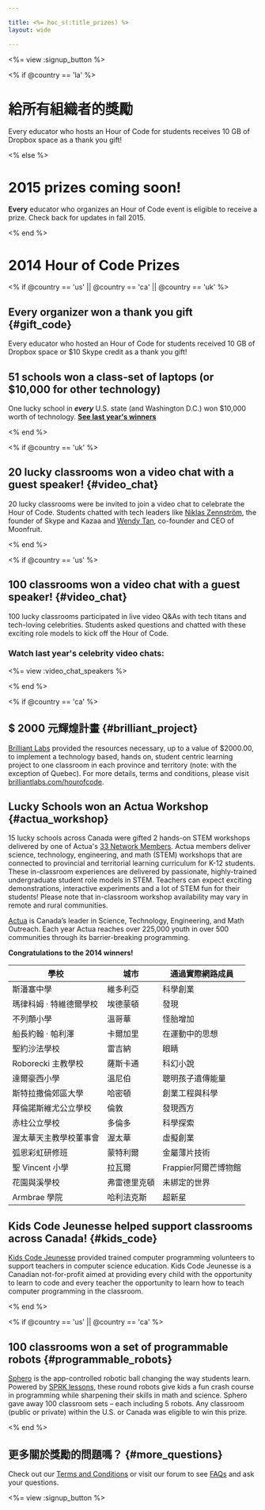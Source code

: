 ```yaml
---

title: <%= hoc_s(:title_prizes) %>
layout: wide

---
```


<%= view :signup_button %>

<% if @country == 'la' %>

# 給所有組織者的獎勵

Every educator who hosts an Hour of Code for students receives 10 GB of Dropbox space as a thank you gift!

<% else %>

# 2015 prizes coming soon!

**Every** educator who organizes an Hour of Code event is eligible to receive a prize. Check back for updates in fall 2015.

<% end %>

# 2014 Hour of Code Prizes

<% if @country == 'us' || @country == 'ca' || @country == 'uk' %>

## Every organizer won a thank you gift {#gift_code}

Every educator who hosted an Hour of Code for students received 10 GB of Dropbox space or $10 Skype credit as a thank you gift!

## 51 schools won a class-set of laptops (or $10,000 for other technology)

One lucky school in ***every*** U.S. state (and Washington D.C.) won $10,000 worth of technology. [**See last year's winners**](http://codeorg.tumblr.com/post/104109522378/prize-winners)

<% end %>

<% if @country == 'uk' %>

## 20 lucky classrooms won a video chat with a guest speaker! {#video_chat}

20 lucky classrooms were be invited to join a video chat to celebrate the Hour of Code. Students chatted with tech leaders like [Niklas Zennström](https://www.youtube.com/watch?v=28Uiam6mFeI), the founder of Skype and Kazaa and [Wendy Tan](https://www.youtube.com/watch?v=Xzh54UPe4qg), co-founder and CEO of Moonfruit.

<% end %>

<% if @country == 'us' %>

## 100 classrooms won a video chat with a guest speaker! {#video_chat}

100 lucky classrooms participated in live video Q&As with tech titans and tech-loving celebrities. Students asked questions and chatted with these exciting role models to kick off the Hour of Code.

### Watch last year's celebrity video chats:

<%= view :video_chat_speakers %>

<% end %>

<% if @country == 'ca' %>

## $ 2000 元輝煌計畫 {#brilliant_project}

[Brilliant Labs](http://brilliantlabs.com/hourofcode) provided the resources necessary, up to a value of $2000.00, to implement a technology based, hands on, student centric learning project to one classroom in each province and territory (note: with the exception of Quebec). For more details, terms and conditions, please visit [brilliantlabs.com/hourofcode](http://brilliantlabs.com/hourofcode).

## Lucky Schools won an Actua Workshop {#actua_workshop}

15 lucky schools across Canada were gifted 2 hands-on STEM workshops delivered by one of Actua's [33 Network Members](http://www.actua.ca/about-members/). Actua members deliver science, technology, engineering, and math (STEM) workshops that are connected to provincial and territorial learning curriculum for K-12 students. These in-classroom experiences are delivered by passionate, highly-trained undergraduate student role models in STEM. Teachers can expect exciting demonstrations, interactive experiments and a lot of STEM fun for their students! Please note that in-classroom workshop availability may vary in remote and rural communities.

[Actua](http://actua.ca/) is Canada’s leader in Science, Technology, Engineering, and Math Outreach. Each year Actua reaches over 225,000 youth in over 500 communities through its barrier-breaking programming.

**Congratulations to the 2014 winners!**

| 學校             | 城市     | 通過實際網路成員       |
| -------------- | ------ | -------------- |
| 斯潘塞中學          | 維多利亞   | 科學創業           |
| 瑪律科姆 · 特維德爾學校  | 埃德蒙頓   | 發現             |
| 不列顛小學          | 溫哥華    | 怪胎增加           |
| 船長約翰 · 帕利澤     | 卡爾加里   | 在運動中的思想        |
| 聖約沙法學校         | 雷吉納    | 眼睛             |
| Roborecki 主教學校 | 薩斯卡通   | 科幻小說           |
| 達爾豪西小學         | 溫尼伯    | 聰明孩子遺傳能量       |
| 斯特拉撒倫郊區大學      | 哈密頓    | 創業工程與科學        |
| 拜倫諾斯維尤公立學校     | 倫敦     | 發現西方           |
| 赤柱公立學校         | 多倫多    | 科學探索           |
| 渥太華天主教學校董事會    | 渥太華    | 虛擬創業           |
| 弧恩彩虹研修班        | 蒙特利爾   | 金屬薄片技術         |
| 聖 Vincent 小學   | 拉瓦爾    | Frappier阿爾芒博物館 |
| 花園與溪學校         | 弗雷德里克頓 | 未綁定的世界         |
| Armbrae 學院     | 哈利法克斯  | 超新星            |

## Kids Code Jeunesse helped support classrooms across Canada! {#kids_code}

[Kids Code Jeunesse](http://www.kidscodejeunesse.org) provided trained computer programming volunteers to support teachers in computer science education. Kids Code Jeunesse is a Canadian not-for-profit aimed at providing every child with the opportunity to learn to code and every teacher the opportunity to learn how to teach computer programming in the classroom.

<% end %>

<% if @country == 'us' || @country == 'ca' %>

## 100 classrooms won a set of programmable robots {#programmable_robots}

[Sphero](http://www.gosphero.com/) is the app-controlled robotic ball changing the way students learn. Powered by [SPRK lessons](http://www.gosphero.com/education/), these round robots give kids a fun crash course in programming while sharpening their skills in math and science. Sphero gave away 100 classroom sets – each including 5 robots. Any classroom (public or private) within the U.S. or Canada was eligible to win this prize.

<% end %>

## 更多關於獎勵的問題嗎？ {#more_questions}

Check out our [Terms and Conditions](<%= resolve_url('https://code.org/tos') %>) or visit our forum to see [FAQs](http://support.code.org) and ask your questions.

<%= view :signup_button %>